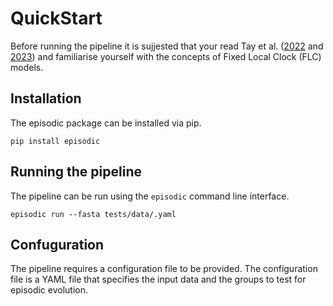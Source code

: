 # QuickStart

Before running the pipeline it is sujjested that your read Tay et al. ([2022](https://pubmed.ncbi.nlm.nih.gov/35038741/) and [2023](https://academic.oup.com/mbe/article/40/10/msad212/7280106)) and familiarise yourself with the concepts of Fixed Local Clock (FLC) models.

## Installation

The episodic package can be installed via pip.

```console
pip install episodic
```

## Running the pipeline

The pipeline can be run using the `episodic` command line interface. 

```console
episodic run --fasta tests/data/.yaml
```


## Confuguration

The pipeline requires a configuration file to be provided. The configuration file is a YAML file that specifies the input data and the groups to test for episodic evolution.